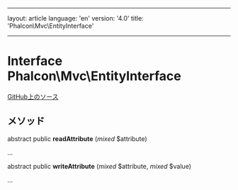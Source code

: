 * * *

layout: article language: 'en' version: '4.0' title: 'Phalcon\Mvc\EntityInterface'

* * *

# Interface **Phalcon\Mvc\EntityInterface**

<a href="https://github.com/phalcon/cphalcon/tree/v4.0.0/phalcon/mvc/entityinterface.zep" class="btn btn-default btn-sm">GitHub上のソース</a>

## メソッド

abstract public **readAttribute** (*mixed* $attribute)

...

abstract public **writeAttribute** (*mixed* $attribute, *mixed* $value)

...